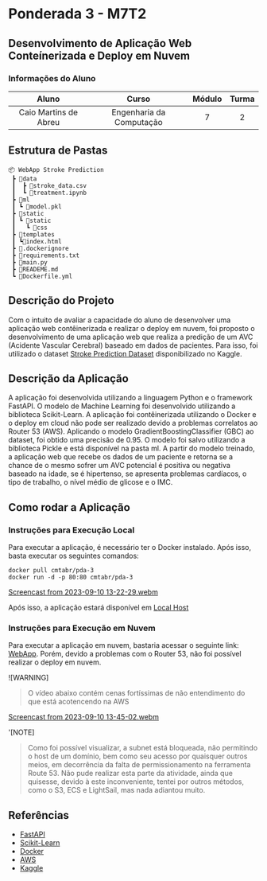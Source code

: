 # Ponderada 3 - M7T2 
## Desenvolvimento de Aplicação Web Conteínerizada e Deploy em Nuvem

### Informações do Aluno  
Aluno | Curso | Módulo | Turma
:---: | :---: | :---: | :---:
Caio Martins de Abreu | Engenharia da Computação | 7 | 2

## Estrutura de Pastas
```
📦 WebApp Stroke Prediction
 ┣ 📂data
 ┃  ┣ 📜stroke_data.csv
 ┃  ┗ 📜treatment.ipynb 
 ┣ 📂ml
 ┃ ┗ 📜model.pkl
 ┣ 📂static
 ┃ ┗ 📂static
 ┃   ┗ 📜css
 ┣ 📂templates
 ┃ ┗📜index.html
 ┣ 📜.dockerignore
 ┣ 📜requirements.txt
 ┣ 📜main.py
 ┣ 📜READEME.md
 ┗ 📜Dockerfile.yml
```

## Descrição do Projeto
Com o intuito de avaliar a capacidade do aluno de desenvolver uma aplicação web contêinerizada e realizar o deploy em nuvem, foi proposto o desenvolvimento de uma aplicação web que realiza a predição de um AVC (Acidente Vascular Cerebral) baseado em dados de pacientes. Para isso, foi utilizado o dataset [Stroke Prediction Dataset](https://www.kaggle.com/datasets/prosperchuks/health-dataset?resource=download&select=stroke_data.csv) disponibilizado no Kaggle.

## Descrição da Aplicação
A aplicação foi desenvolvida utilizando a linguagem Python e o framework FastAPI. O modelo de Machine Learning foi desenvolvido utilizando a biblioteca Scikit-Learn. A aplicação foi contêinerizada utilizando o Docker e o deploy em cloud não pode ser realizado devido a problemas correlatos ao Router 53 (AWS). 
Aplicando o modelo GradientBoostingClassifier (GBC) ao dataset, foi obtido uma precisão de 0.95. O modelo foi salvo utilizando a biblioteca Pickle e está disponível na pasta ml. A partir do modelo treinado, a aplicação web que recebe os dados de um paciente e retorna se a chance de o mesmo sofrer um AVC potencial é positiva ou negativa baseado na idade, se é hipertenso, se apresenta problemas cardíacos, o tipo de trabalho, o nível médio de glicose e o IMC. 

## Como rodar a Aplicação
### Instruções para Execução Local
Para executar a aplicação, é necessário ter o Docker instalado. Após isso, basta executar os seguintes comandos:
```
docker pull cmtabr/pda-3
docker run -d -p 80:80 cmtabr/pda-3
```

[Screencast from 2023-09-10 13-22-29.webm](https://github.com/cmtabr/M7T2-ATIVIDADES-CAIO/assets/99201276/bbd8ecd3-0a62-4855-a005-9658b1976bac)

Após isso, a aplicação estará disponível em [Local Host](http://localhost:80)

### Instruções para Execução em Nuvem
Para executar a aplicação em nuvem, bastaria acessar o seguinte link: [WebApp](https://ec2-18-208-172-6.compute-1.amazonaws.com:8000). Porém, devido a problemas com o Router 53, não foi possível realizar o deploy em nuvem. 

![WARNING] 
> O vídeo abaixo contém cenas fortíssimas de não entendimento do que está acotencendo na AWS

[Screencast from 2023-09-10 13-45-02.webm](https://github.com/cmtabr/M7T2-ATIVIDADES-CAIO/assets/99201276/cbd032d0-3109-42ce-a270-fbaf64f7b67a)

'[NOTE]
>Como foi possível visualizar, a subnet está bloqueada, não permitindo o host de um domínio, bem como seu acesso por quaisquer outros meios, em decorrência da falta de permissionamento na ferramenta Route 53.
>Não pude realizar esta parte da atividade, ainda que quisesse, devido à este inconveniente, tentei por outros métodos, como o S3, ECS e LightSail, mas nada adiantou muito.


## Referências
- [FastAPI](https://fastapi.tiangolo.com/)
- [Scikit-Learn](https://scikit-learn.org/stable/)
- [Docker](https://www.docker.com/)
- [AWS](https://aws.amazon.com/pt/)
- [Kaggle](https://www.kaggle.com/)
